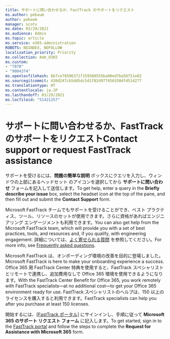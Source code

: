 ```yaml
---
title: サポートに問い合わせるか、FastTrack のサポートをリクエスト
ms.author: pebaum
author: pebaum
manager: scotv
ms.date: 03/29/2021
ms.audience: Admin
ms.topic: article
ms.service: o365-administration
ROBOTS: NOINDEX, NOFOLLOW
localization_priority: Priority
ms.collection: Adm_O365
ms.custom:
- "7878"
- "9004374"
ms.openlocfilehash: 6b7ce78586371f159588555ba00ed7ba56751e02
ms.sourcegitcommit: 430d247cb5dd5dc5d1f82d977456558dfd514277
ms.translationtype: HT
ms.contentlocale: ja-JP
ms.lasthandoff: 03/29/2021
ms.locfileid: "51421257"
---
```

# <a name="contact-support-or-request-fasttrack-assistance"></a><span data-ttu-id="bcf8c-102">サポートに問い合わせるか、FastTrack のサポートをリクエスト</span><span class="sxs-lookup"><span data-stu-id="bcf8c-102">Contact support or request FastTrack assistance</span></span>

<span data-ttu-id="bcf8c-103">サポートを受けるには、**問題の簡単な説明** ボックスにクエリを入力し、ウィンドウの上部にあるヘッドセット のアイコンを選択してから **サポートに問い合わせ** フォームを記入して送信します。</span><span class="sxs-lookup"><span data-stu-id="bcf8c-103">To get help, enter a query in the **Briefly describe your issue** box, select the headset icon at the top of the pane, and then fill out and submit the **Contact Support** form.</span></span>

<span data-ttu-id="bcf8c-104">‎Microsoft‎ FastTrack チームでもサポートを受けることができ、ベスト プラクティス、ツール、リソースのセットが使用できます。さらに資格があればエンジニアリング エンゲージメントも利用できます。</span><span class="sxs-lookup"><span data-stu-id="bcf8c-104">You can also get help from the ‎Microsoft‎ FastTrack team, which will provide you with a set of best practices, tools, and resources and, if you qualify, with engineering engagement.</span></span> <span data-ttu-id="bcf8c-105">詳細については、[よく寄せられる質問](https://go.microsoft.com/fwlink/?linkid=2132666) を参照してください。</span><span class="sxs-lookup"><span data-stu-id="bcf8c-105">For more info, see [Frequently asked questions](https://go.microsoft.com/fwlink/?linkid=2132666).</span></span>

<span data-ttu-id="bcf8c-106">‎Microsoft‎ FastTrack は、オンボーディング環境の改善を目的に登場しました。</span><span class="sxs-lookup"><span data-stu-id="bcf8c-106">‎Microsoft‎ FastTrack is here to make your onboarding experience a success.</span></span> <span data-ttu-id="bcf8c-107">Office 365 用 FastTrack Center 特典を使用すると、FastTrack スペシャリストとリモートで連携し、追加費用なしで Office 365 環境を使用できるようになります。</span><span class="sxs-lookup"><span data-stu-id="bcf8c-107">With the FastTrack Center Benefit for Office 365, you work remotely with FastTrack specialists—at no additional cost—to get your Office 365 environment ready for use.</span></span> <span data-ttu-id="bcf8c-108">FastTrack スペシャリストのヘルプは、150 以上のライセンスを購入すると利用できます。</span><span class="sxs-lookup"><span data-stu-id="bcf8c-108">FastTrack specialists can help you after you purchase at least 150 licenses.</span></span>

<span data-ttu-id="bcf8c-109">開始するには、[[FastTrack ポータル]](https://go.microsoft.com/fwlink/?linkid=2125443) にサインインし、手順に従って **Microsoft 365 のサポート リクエスト フォーム** に記入します。</span><span class="sxs-lookup"><span data-stu-id="bcf8c-109">To get started, sign in to the [FastTrack portal](https://go.microsoft.com/fwlink/?linkid=2125443) and follow the steps to complete the **Request for Assistance with Microsoft 365** form.</span></span>